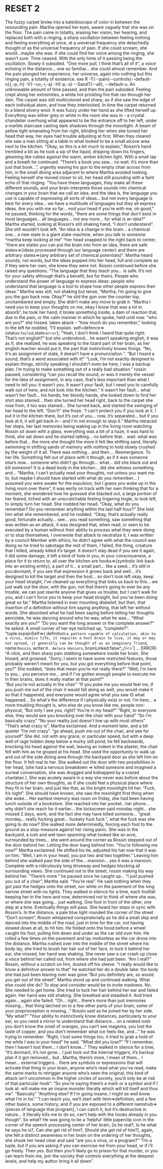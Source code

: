 # RESET 2

The fuzzy carpet broke into a kaleidoscope of color in between the resounding pain. Martha opened her eyes, aware vaguely that she was on the floor. The pain came in totality, erasing her vision, her hearing, and replaced both with a ringing, a sharp oscillation between feeling nothing and feeling everything at once, at a universal frequency she detachedly thought of as the universal frequency of pain.
	If she could scream, she would...maybe she was: if she could find her voice among the ringing, she wasn’t sure. Time ceased. With the only hints of it passing being the oscillation. Slowly it subsided.
	“One more pull, I think that’s all of it”, a voice echoing in the distance… one so familiar… she could almost remember. 
	And the pain plunged her experience, her universe, again into nothing but this ringing pain, a totality of existence. 
 	exe R -T{--pain{--controls{--default-o}},-p,-h} -V{--uv,-i,-a} -H{-p,-s} --SandT{--all}, --default-u.
	An unknowable amount of time passed, and then the pain subsided. Feeling crept along her extremities, a white hot prickling fire that ran through her skin.
	The carpet was still multicolored and sharp, as if she saw the edge of each individual atom, and how they interlocked. In time the carpet returned to a bland silvery wool. It was fuzzy under her hand as she lifted herself up.
Everything was either grey or white in the room she was in - a crystal chandelier overhung what appeared to be the entrance off to her left, under a marble staircase casting dark shadows through the moonlight. 
A beam of yellow light emanating from her right, blinding her when she turned her head that way, her eyes had trouble adjusting at first. When they cleared she saw a man sitting at a table in what looked to be a small alcove area next to the kitchen.
“Okay, so this is a bit much to explain,”  Rossin’s hand trembled a bit as he took a sip of the liquid, dripping down his fingers, gleaming like rubies against the warm, amber kitchen light. With a small tap and a breath he continued. “There’s a book you saw...  no wait. It’s more than just that book…”, urgently waving his gun to the empty chair across from him, in the small dining area adjacent to where Martha avoided looking. Feeling herself she moved closer to sit, her head still pounding with a faint echo of that ringing. “You have these languages, they make all these different sounds, and your brain interprets those sounds into chemical changes in your brain that we call an idea, and the idea is, the language you use is capable of expressing all sorts of ideas… but not every language is best for every idea… we have a multitude of languages but they all express ideas. Are you with me so far… nod your head if you’re with me, oh good,” he paused, thinking for the words, ”there are some things that don’t exist in most languages… all languages… not any more… for what is an idea?”
	Martha started, looking at Rossin’s still shaking hand, “I don’t understand”. She still wouldn’t look left.
	“An idea is a change in the brain… a chemical one… a new state in a giant state-machine, when you talk to someone ^martha keep looking at me” ^her head snapped to the right back to center, “there are states you can put the brain into from an idea, there are safe states=>{ideas processed through our language center} and there are arbitrary states=>{any arbitrary set of chemical potentials}”. 
	Martha heard sounds, not words, but the ideas popped into her head, full and complete as if they were her own, she knew they were not. Rossin continued before she raised any questions. 
	“The language that they teach you… is safe. It’s not for your safety although that’s a benefit, but for theirs. People who understand the power of language to express ideas: people who understand that language is a tool to shape how other people express their ideas.”
	Martha was still, not shaking but tense, “Martha, I’m going to give you the gun back now. Okay?” he slid the gun over the counter top, unchambered and empty. She didn’t make any move to grab it. “Martha I need you to keep your thoughts on me, okay I know that was a lot to absorb”, he took her hand, it broke something inside, a dam of reaction that, due to the pain, or the calm manner in which he spoke, held until now.
“who are you?” she hissed.
	taken aback - “how much do you remember,” looking to the left he nodded, “I’ll explain. self=defence=>{status:`failed`,state:`error`};
	“Yeah, I don’t think I heard that quite right. That’s not english?” but she understood… he wasn’t speaking english, it was as if, she realized, he was speaking to the lizard part of her brain, as her english teacher would put it, the part that instinctively knows things.
	“No, it's an assignment of state, it doesn’t have a pronunciation ”.
	“But I heard a sound, that’s a word associated with it!”
	“Look, I’m not exactly designed to explain things, strictly speaking I shouldn’t even be here, I was a backup plan. I’m trying to make something out of a really bad situation.” rossin paused, considering “can you recall the sound, or was it merely the vessel for the idea of assignment, in any case, that’s less important than what I need to tell you: it wasn’t you. It wasn’t your fault, but I need you to carefully walk out of here, and not look into the kitchen.”
	It wasn’t her fault… what wasn’t her fault… his hands, her bloody hands, she looked down to find her shirt also stained… then she turned her head right, back to the carpet she rose from, it too was stained... She turned back, and started the swinging of her head to the left.	“Don’t!” she froze. “I can’t protect you if you look at it. I put it in the kitchen there, but it’s out of you… now, it’s separated… but if you look at it, it will get back in - and I'm not enough to stop it.”
	Martha retraced her steps, her last memories being waking up in the living room watching Rossin sit down with a glass, everything was a bit of a haze, it was hard to think, she sat down and he started talking… no before that… wait: what was before that… the more she thought the more it felt like shifting sand, literally swimming in shifting sands of memory with nothing to hold slowly crushed by the weight of it all. There was nothing… and then…. Reemergence. To her life. Something felt out of place with it though, as if it was someone else’s now… someone who didn’t go through… what… did she black out and kill someone? It is a dead body in the kitchen… did she witness something and…
	“Martha, I can’t actually read your thoughts, not unless you want me to, but maybe I should have started with what do you remember… I assumed you were awake for the expulsion, but I guess you woke up in the living room over there”, 
	It was eerily on track with her own thinking that for a moment, she wondered how he guessed she blacked out, a large portion of her feared, itched with an unscratchable festing lingering tingle, to look left, to simply turn her head. She nodded her head.
	“Okay, what do you remember? Do you remember anything within the last half hour?”
	She told him what she remembered, and he nodded. “Okay, that’s actually really good, fortunate actually… see... you read something, saw something that was written as an attack, it was designed that, when read, or seen to be executed by a human without their ability to process what they were doing or to stop themselves, I overwrote that attack to neutralize it, I was written by a council Member with ethics, he didn’t agree with what the council was doing so he tried to sabotage the rest of them, I failed, the thing, creature that I killed, already killed it’s target. It doesn’t stay dead if you see it again, it did some damage, it left a kind of hole in you, in your consciousness, a place for it to return to, all over the kitchen are hooks=>{symbolic link back into an existing entity}, a part of it… a small part… like a seed… it’s still in you:dormant, if you see that expression it grows back and well… it’s designed to kill the target and then the host… so don’t look left okay, keep your head straight, I’ve cleaned up everything that links us back to this… we just walk out the door, with the gun, not that there’s going to ever be any trouble, we can just rewrite anyone that gives us trouble, but I can’t walk for you, and I can’t force you to keep your head straight, but you’ve been doing great so far.”
	Martha listened in ever mounting disbelief, but then, that insertion of a definition without him saying anything, that left her without words. She absorbed what he had been saying before letting her thoughts percolate, he was dancing around who he was, what he was... “What exactly are you?”
“Do you want the long answer or the complete answer?” he asked.	
A small corner of her eye twitched up, “complete?”.
“tuple.expainSelf=>{ definition:`a pattern capable of calculation, akin to a virus, mimics life, it requires a host brain to live, it may or may not spread, it generally can be thought of as an imaginary friend`, name:`Rossin`, writer:`R. Aelera Haniurn`, brainLinked:false^,;//<>’] … ERROR}
^A click, and then sharp pain stabbing somewhere inside her brain. She hissed, and groaned.	
“Sorry, I seem to have some restricted features, those probably weren’t meant for you, but you got everything before that point, yes?”
She nodded, “does that mean you’re not really there?”
“Well, I'm here to you… you perceive me… and if I've gotten enough people to execute me in their brains, does it really matter at that point?”  
	“But you’re not actually in the chair”
	“If you poke me you would feel me, if you push me out of the chair it would fall along as well, you would make it so that it happened, and everyone would agree what you saw IS what happened… So what's the difference if I physically exist or not. I’m here… a more troubling thought is, who else do you know like me, people non-physical, 
	“But only I see you, right? You’re in my head?”
	“Right, to everyone else, they would see you knocking over the chair with your hand”
	“So I’m basically crazy”
	“No your reality just doesn’t line up with most others”
	“That’s what crazy is”, Martha exclaimed. And a moment later, and a bit quieter “I’m not crazy”.
	“go ahead, push me out of the chair, and see for yourself”
	She did. not with any grace, or particular speed, but with a deep well of rage hidden deep below a murky still pond, he fell backwards, knocking his head against the wall, leaving an indent in the plaster, the chair fell with him as he groped at his head. She used the opportunity to walk up and out of the side dining area through the backyard door as she left him on the floor. It felt real to her. She walked out the door with two possibilities in her head, [she had a nervous breakdown => killed someone and imagined a surreal conversation, she was drugged and kidnapped by a crazed charlatan ]. She was acutely aware in a way she never was before about the structure of her own thoughts, as if she could feel a physical place where they fit in her brain, and just like that, as the bright moonlight hit her. “Fuck, it’s night”. She should have known, she saw the moonlight first thing when she woke... Her earliest memory was noon on friday, she had been having lunch outside of a bookstore. She reached into her pocket…her phone… why didn’t she reach for it earlier… the lockscreen said monday night… she missed 2 days, work, and the fact she may have killed someone…  “great monday… really fucking great… fuckety fuck fuck.”, what the fuck was she going to do now? She walked more determinedly, forcing each foot to the ground as a stop-measure against her rising panic. She was in the backyard, a lush and wet lawn spanning what looked like an acre, surrounded by trees… she went around the corner as Rossin stepped out of the door behind her. Letting the door bang behind him. “You’re following me now?” Martha exclaimed.
	He shifted his tie, adjusted his hat now that it was on him. “Well, I am in your head, you put two and two together.”
	Leaving him behind she walked past the side of the… mansion… yes it was a mansion. Complete with a ridiculously long driveway and hedges blocking all surrounding views. She continued out to the street, rossin making his way behind her.
	“There’s more.” he paused once he caught up... 
	“I just pushed you out of a chair”, Martha said. “You’re real”.
	He said nothing when they got past the hedges onto the street, nor while on the pavement of the long narrow street with no lights. They walked in silence for a time, each footfall keeping her in the here and now, determined not to think of where she was, or where she was going… just walking. One foot in front of the other, one step at a time. Eventually things will pass. She heard her steps in sync with Rossin’s. 
	In the distance, a pale blue light rounded the corner of the street “Don’t scream”, Rossin whispered conspiratorially as he did a small skip and danced into the middle of the road, just in time for the car, not having slowed down at all, to hit him. He folded onto the hood before a wheel caught his foot, pulling him down and under as the car slid over him. He rolled a few times on the pavement and lay motionless as the car drove into the distance.
	Martha rushed over into the middle of the street where his body lay, she tried to brush her hair out of her face, to tuck it behind her ear, she missed, her hand was shaking. She never saw a car crash up close. a voice behind her called out, from where she had just been.
	“Am I real?” Rossin, without a scratch on him, dusted off his sleeve. “I really would like to know a definitive answer to that” he watched her do a double take: the body she had just been leaning over was gone.“But you definitely are, so would you get out of the street”.
Martha stood up and continued walking. What else could she do? To stop and consider would be to invite madness. No. She needed to get home. She tried to tuck her hair behind her ear and failed again. Her hand was still shaking. She breathed and steadied it. And tried again… again she failed.
	“Oh… right… there’s more than just memories missing… that thing latched on to a few other parts of your brain, some of your proprioception is missing…” Rossin said as he joined her by her side.
	“My what?”
	“Your ability to instinctively know distances, particularly to your ear, so you need a mirror to understand that distance… on a related note you don’t know the smell of oranges, you can’t see magenta, you lost the taste of copper, and you don’t remember what ice feels like, and...” he was trying to remember. “Right, I lost some things too, it tried to grab a hold of me while I was in your head” he said.
“What did you lose?”
“If I remember, then I haven’t lost them… I don’t know…” 
They walked in silence for a time, “it’s dormant, it’s not gone… I just took out the internal triggers, it’s backup plan if it got removed… but...Martha, there’s more, I mean of them… I mean… external triggers… there are symbols or expressions that will activate that thing in your brain, anyone who’s read what you’ve read, make the same marks to retrigger anyone who’s seen the original, this kind of attack isn’t uncommon in the higher circles of society, you’d only be at risk of that particular hook”.
	“So you’re saying there’s a mark or a symbol and if I look at: will make me an insane monster literally which will kill itself and thus me”.
	“Basically”
	“Anything else? If I'm going insane, I might as well know what I’m in for.”	
	“I can teach you, we’ll start with item=>definition, and a few other basics, some history, and if you are exposed to a different namshub=>{pieces of language that program}, I can catch it, but it’s destructive in nature… it literally kills me to do so, can’t help with the hooks already in you though”.
	So what? He was going to be a ‘helpful’ little paperclip icon in the corner of the speech processing center of her brain,  [is he real?, Is he what he says he is?, Can she get rid of him?, Should she get rid of him?], again, she felt a distinct awareness in her brain on the ordering of her thoughts, she shook her head clear and said “are you a virus, or a program?”
“I’m a tuple, but if you are asking if you can exorcise me from your head, or if i’ll go freely. Then yes. But then you’ll likely go to prison for that murder, or you can learn from me, join the society that controls everything at the deepest levels, and help my author bring it all down”. 
